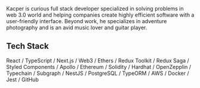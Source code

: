 
Kacper is curious full stack developer specialized in solving problems in web 3.0 world and helping companies create highly efficient software with a user-friendly interface. Beyond work, he specializes in adventure photography and is an avid music lover and guitar player.

## Tech Stack

React / TypeScript / Next.js / Web3 / Ethers / Redux Toolkit / Redux Saga / Styled Components / Apollo / Ethereum / Solidity / Hardhat / OpenZepplin / Typechain / Subgraph / NestJS / PostgreSQL / TypeORM / AWS / Docker / Jest / GitHub

